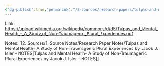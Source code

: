 ```yaml
---
{"dg-publish":true,"permalink":"/2-sources/research-papers/tulpas-and-mental-health-a-study-of-non-traumagenic-plural-experiences-by-jacob-j-isler/","tags":["#source","#research-paper"],"created":"2025-07-11T17:19:31.116+10:00","updated":"2025-08-21T13:49:50.679+10:00"}
---
```


Link: https://upload.wikimedia.org/wikipedia/commons/d/d5/Tulpas_and_Mental_Health_-_A_Study_of_Non-Traumagenic_Plural_Experiences.pdf


Notes:
[[2. Sources/1. Source Notes/Research Paper Notes/Tulpas and Mental Health- A Study of  Non-Traumagenic Plural Experiences by Jacob J. Isler - NOTES\|Tulpas and Mental Health- A Study of  Non-Traumagenic Plural Experiences by Jacob J. Isler - NOTES]]
